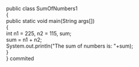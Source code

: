public class SumOfNumbers1  
{  
public static void main(String args[])   
{  
int n1 = 225, n2 = 115, sum;  
sum = n1 + n2;  
System.out.println("The sum of numbers is: "+sum);  
}  
}
commited
